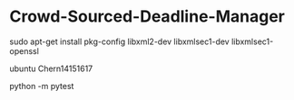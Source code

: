 # Crowd-Sourced-Deadline-Manager

sudo apt-get install pkg-config libxml2-dev libxmlsec1-dev libxmlsec1-openssl

ubuntu
Chern14151617

python -m pytest